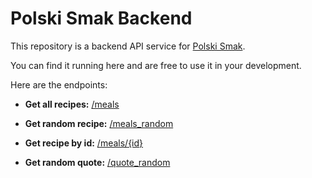 
# Polski Smak Backend
This repository is a backend API service for [Polski Smak](https://github.com/zaurh/PolskiSmak).

You can find it running here and are free to use it in your development.

Here are the endpoints:


- **Get all recipes:**  [/meals](https://polskismakapi-0e0707fa1923.herokuapp.com/meals)

- **Get random recipe:**  [/meals_random​](https://polskismakapi-0e0707fa1923.herokuapp.com/meals_random)

- **Get recipe by id:**  [/meals/{id}](https://polskismakapi-0e0707fa1923.herokuapp.com/meals/1)

- **Get random quote:**  [/quote_random](https://polskismakapi-0e0707fa1923.herokuapp.com/quote_random)
